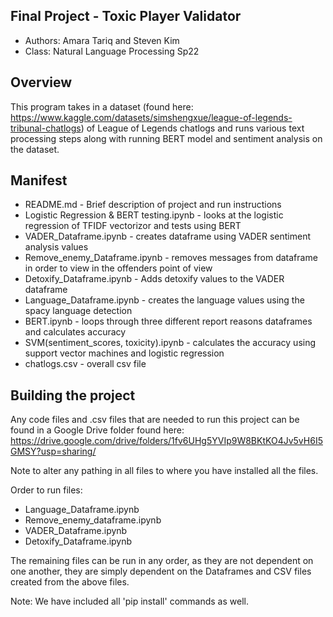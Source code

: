 ## Final Project - Toxic Player Validator

* Authors: Amara Tariq and Steven Kim
* Class: Natural Language Processing Sp22

## Overview

This program takes in a dataset (found here: https://www.kaggle.com/datasets/simshengxue/league-of-legends-tribunal-chatlogs) of League of Legends chatlogs and runs various text processing steps along with running BERT model and sentiment analysis on the dataset. 

## Manifest

* README.md - Brief description of project and run instructions
* Logistic Regression & BERT testing.ipynb - looks at the logistic regression of TFIDF vectorizor and tests using BERT
* VADER_Dataframe.ipynb - creates dataframe using VADER sentiment analysis values
* Remove_enemy_Dataframe.ipynb - removes messages from dataframe in order to view in the offenders point of view
* Detoxify_Dataframe.ipynb - Adds detoxify values to the VADER dataframe
* Language_Dataframe.ipynb - creates the language values using the spacy language detection
* BERT.ipynb - loops through three different report reasons dataframes and calculates accuracy
* SVM(sentiment_scores, toxicity).ipynb - calculates the accuracy using support vector machines and logistic regression
* chatlogs.csv - overall csv file 

## Building the project

Any code files and .csv files that are needed to run this project can be found in a Google Drive folder found here: https://drive.google.com/drive/folders/1fv6UHg5YVIp9W8BKtKO4Jv5vH6I5GMSY?usp=sharing/

Note to alter any pathing in all files to where you have installed all the files. 

Order to run files:
* Language_Dataframe.ipynb
* Remove_enemy_dataframe.ipynb
* VADER_Dataframe.ipynb
* Detoxify_Dataframe.ipynb


The remaining files can be run in any order, as they are not dependent on one another, they are simply dependent on the Dataframes and CSV files created from the above files. 

Note: We have included all 'pip install' commands as well.